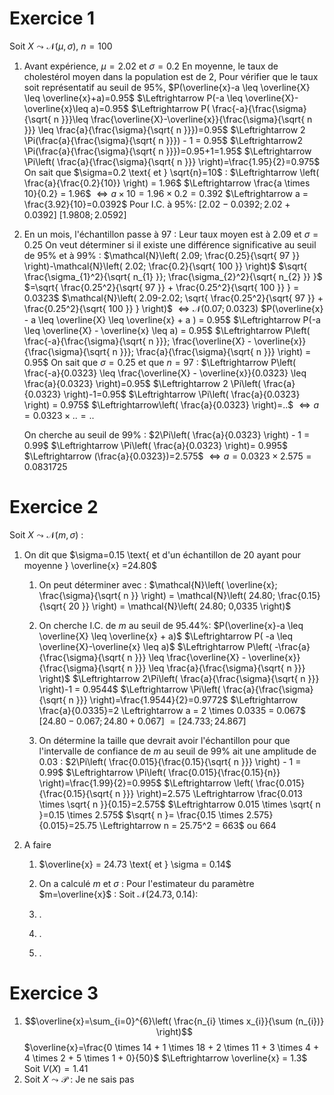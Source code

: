 # Exercice 1

Soit $X \leadsto \mathcal{N}(µ, \sigma),\:n = 100$  

1. Avant expérience, $µ = 2.02 \text{ et }\sigma = 0.2$
   En moyenne, le taux de cholestérol moyen dans la population est de $2$,
   Pour vérifier que le taux soit représentatif au seuil de $95\%$,
   $P(\overline{x}-a \leq \overline{X} \leq \overline{x}+a)=0.95$
   $\Leftrightarrow P(-a \leq \overline{X}-\overline{x}\leq a)=0.95$
   $\Leftrightarrow P( \frac{-a}{\frac{\sigma}{\sqrt{ n }}}\leq \frac{\overline{X}-\overline{x}}{\frac{\sigma}{\sqrt{ n }}} \leq \frac{a}{\frac{\sigma}{\sqrt{ n }}})=0.95$
   $\Leftrightarrow 2 \Pi(\frac{a}{\frac{\sigma}{\sqrt{ n }}}) - 1 = 0.95$
   $\Leftrightarrow2 \Pi(\frac{a}{\frac{\sigma}{\sqrt{ n }}})=0.95+1=1.95$
   $\Leftrightarrow \Pi\left( \frac{a}{\frac{\sigma}{\sqrt{ n }}} \right)=\frac{1.95}{2}=0.975$
   On sait que $\sigma=0.2 \text{ et } \sqrt{n}=10$ :
   $\Leftrightarrow \left( \frac{a}{\frac{0.2}{10}} \right) = 1.96$
   $\Leftrightarrow \frac{a \times 10}{0.2} = 1.96$
   $\Leftrightarrow a \times 10 = 1.96 \times 0.2 = 0.392$
   $\Leftrightarrow a = \frac{3.92}{10}=0.0392$
   Pour $\text{I.C. à 95\% :}$
    $[2.02-0.0392; 2.02+0.0392]$
    $[1.9808; 2.0592]$
    
2. En un mois, l'échantillon passe à $97$ :
   Leur taux moyen est à $2.09$ et $\sigma=0.25$
   On veut déterminer si il existe une différence significative au seuil de $95\% \text{ et à } 99\%$ :
   $\mathcal{N}\left( 2.09; \frac{0.25}{\sqrt{ 97 }} \right)-\mathcal{N}\left( 2.02; \frac{0.2}{\sqrt{ 100 }} \right)$
   $\sqrt{ \frac{\sigma_{1}^2}{\sqrt{ n_{1} }}; \frac{\sigma_{2}^2}{\sqrt{ n_{2} }} }$
   $=\sqrt{ \frac{0.25^2}{\sqrt{ 97 }} + \frac{0.25^2}{\sqrt{ 100 }} } = 0.0323$
   $\mathcal{N}\left( 2.09-2.02; \sqrt{ \frac{0.25^2}{\sqrt{ 97 }} + \frac{0.25^2}{\sqrt{ 100 }} } \right)$
   $\Leftrightarrow \mathcal{N}(0.07; 0.0323)$
   $P(\overline{x} - a \leq \overline{X} \leq \overline{x} + a ) = 0.95$
   $\Leftrightarrow P(-a \leq \overline{X} - \overline{x} \leq a) = 0.95$
   $\Leftrightarrow P\left( \frac{-a}{\frac{\sigma}{\sqrt{ n }}}; \frac{\overline{X} - \overline{x}}{\frac{\sigma}{\sqrt{ n }}}; \frac{a}{\frac{\sigma}{\sqrt{ n }}} \right) = 0.95$
   On sait que $\sigma = 0.25 \text{ et que } n = 97$ :
   $\Leftrightarrow P\left( \frac{-a}{0.0323} \leq \frac{\overline{X} - \overline{x}}{0.0323} \leq \frac{a}{0.0323} \right)=0.95$
   $\Leftrightarrow 2 \Pi\left( \frac{a}{0.0323} \right)-1=0.95$
   $\Leftrightarrow \Pi\left( \frac{a}{0.0323} \right) = 0.975$
   $\Leftrightarrow\left( \frac{a}{0.0323} \right)=..$
   $\Leftrightarrow a = 0.0323 \times .. = ..$
   
   On cherche au seuil de $99\%$ :
   $2\Pi\left( \frac{a}{0.0323} \right) - 1 = 0.99$
   $\Leftrightarrow \Pi\left( \frac{a}{0.0323} \right)= 0.995$
   $\Leftrightarrow (\frac{a}{0.0323})=2.575$
   $\Leftrightarrow a = 0.0323 \times 2.575 = 0.0831725$
# Exercice 2

Soit $X \leadsto \mathcal{N}(m, \sigma)$ :

1. On dit que $\sigma=0.15 \text{ et d'un échantillon de 20 ayant pour moyenne } \overline{x} =24.80$
	1. On peut déterminer avec : $\mathcal{N}\left( \overline{x}; \frac{\sigma}{\sqrt{ n }} \right) = \mathcal{N}\left( 24.80; \frac{0.15}{\sqrt{ 20 }} \right) = \mathcal{N}\left( 24.80; 0,0335 \right)$
	2. On cherche $\text{I.C. de } m \text{ au seuil de 95.44\%}$:
	   $P(\overline{x}-a \leq \overline{X} \leq \overline{x} + a)$
	   $\Leftrightarrow P( -a \leq \overline{X}-\overline{x} \leq a)$
	   $\Leftrightarrow P\left( -\frac{a}{\frac{\sigma}{\sqrt{ n }}} \leq \frac{\overline{X} - \overline{x}}{\frac{\sigma}{\sqrt{ n }}} \leq \frac{a}{\frac{\sigma}{\sqrt{ n }}} \right)$
	   $\Leftrightarrow 2\Pi\left( \frac{a}{\frac{\sigma}{\sqrt{ n }}} \right)-1 = 0.9544$
	   $\Leftrightarrow \Pi\left( \frac{a}{\frac{\sigma}{\sqrt{ n }}} \right)=\frac{1.9544}{2}=0.9772$
	   $\Leftrightarrow \frac{a}{0.0335}=2 \Leftrightarrow a = 2 \times 0.0335 = 0.067$
	   $[24.80-0.067; 24.80 + 0.067]$
	   $= [24.733; 24.867]$
	   	   
	3. On détermine la taille que devrait avoir l'échantillon pour que l'intervalle de confiance de $m$ au seuil de $99\%$ ait une amplitude de $0.03$ :
	   $2\Pi\left( \frac{0.015}{\frac{0.15}{\sqrt{ n }}} \right) - 1 = 0.99$
	   $\Leftrightarrow \Pi\left( \frac{0.015}{\frac{0.15}{n}} \right)=\frac{1.99}{2}=0.995$
	   $\Leftrightarrow \left( \frac{0.015}{\frac{0.15}{\sqrt{ n }}} \right)=2.575 \Leftrightarrow \frac{0.013 \times \sqrt{ n }}{0.15}=2.575$
	   $\Leftrightarrow 0.015 \times \sqrt{ n }=0.15 \times 2.575$
	   $\sqrt{ n }= \frac{0.15 \times 2.575}{0.015}=25.75 \Leftrightarrow n = 25.75^2 = 663$ ou $664$
2. A faire
	1. $\overline{x} = 24.73 \text{ et } \sigma = 0.14$
	2. On a calculé $m$ et $\sigma$ :
	   Pour l'estimateur du paramètre $m=\overline{x}$ :
	   Soit $\mathcal{N}(24.73, 0.14)$:
	   
	3. .
	4. .
	5. .
# Exercice 3

1. $$\overline{x}=\sum_{i=0}^{6}\left( \frac{n_{i} \times x_{i}}{\sum (n_{i})} \right)$$
   $\overline{x}=\frac{0 \times 14 + 1 \times 18 + 2 \times 11 + 3 \times 4 + 4 \times 2 + 5 \times 1 + 0}{50}$
   $\Leftrightarrow \overline{x} = 1.3$
   Soit $V(X) = 1.41$
2. Soit $X \leadsto \mathcal{P}$ :
   Je ne sais pas
   
